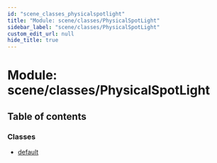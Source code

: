 ```yaml
---
id: "scene_classes_physicalspotlight"
title: "Module: scene/classes/PhysicalSpotLight"
sidebar_label: "scene/classes/PhysicalSpotLight"
custom_edit_url: null
hide_title: true
---
```


# Module: scene/classes/PhysicalSpotLight

## Table of contents

### Classes

- [default](../classes/scene_classes_physicalspotlight.default.md)
